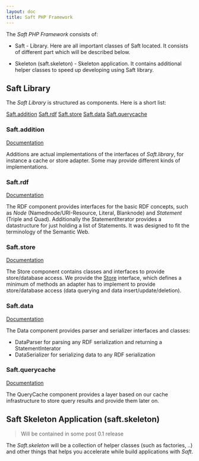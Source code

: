 ```yaml
---
layout: doc
title: Saft PHP Framework
---
```


The _Saft PHP Framework_ consists of:

- Saft - Library. Here are all important classes of Saft located. It consists of different part which will be described below.

- Skeleton (saft.skeleton) - Skeleton application. It contains additional helper classes to speed up developing using Saft library.


## Saft Library

The *Saft Library* is structured as components. Here is a short list:

<a class="btn" href="addition">Saft.addition</a>
<a class="btn" href="rdf">Saft.rdf</a>
<a class="btn" href="store">Saft.store</a>
<a class="btn" href="data">Saft.data</a>
<a class="btn" href="querycache">Saft.querycache</a>

### Saft.addition

<a class="btn" href="addition">Documentation</a>

Additions are actual implementations of the interfaces of _Saft.library_, for instance a cache or store adapter. Some may provide different kinds of implementations.

### Saft.rdf

<a class="btn" href="rdf">Documentation</a>

The RDF component provides interfaces for the basic RDF concepts, such as _Node_ (Namednode/URI-Resource, Literal, Blanknode) and _Statement_ (Triple and Quad). Additionally the StatementIterator provides a datastructure for just holding a list of Statements. It was designed to fit the terminology of the Semantic Web.

### Saft.store

<a class="btn" href="store">Documentation</a>

The Store component contains classes and interfaces to provide store/database access. We provide the [Store](https://github.com/SaftIng/Saft/blob/master/src/Saft/Store/Store.php) interface, which defines a minimum of methods an adapter has to implement to provide store/database access (data querying and data insert/update/deletion).

### Saft.data

<a class="btn" href="data">Documentation</a>

The Data component provides parser and serializer interfaces and classes:

- DataParser for parsing any RDF serialization and returning a StatementInterator
- DataSerializer for serializing data to any RDF serialization

### Saft.querycache

<a class="btn" href="querycache">Documentation</a>

The QueryCache component provides a layer based on our cache infrastructure to store query results and provide them later on.

## Saft Skeleton Application (saft.skeleton)
> Will be contained in some post 0.1 release

The _Saft.skeleton_ will be a collection of helper classes (such as factories, ..) and other things that helps you accelerate while build applications with _Saft_.
